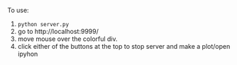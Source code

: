 To use:

1. `python server.py`
2. go to http://localhost:9999/
3. move mouse over the colorful div.
4. click either of the buttons at the top to stop server and make a plot/open ipyhon
